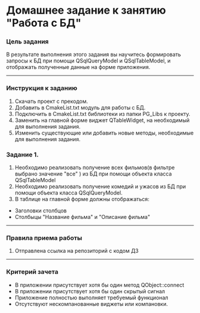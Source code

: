 # Домашнее задание к занятию "Работа с БД"

### Цель задания

В результате выполнения этого задания вы научитесь формировать запросы к БД при помощи QSqlQueryModel и QSqlTableModel, и отображать полученные данные на форме приложения. 

------






### Инструкция к заданию

1. Скачать проект с прекодом.
2. Добавить в CmakeList.txt модуль для работы с БД.
3. Подключить в CmakeList.txt библиотеки из папки PG_Libs к проекту.
4. Заменить на главной форме виджет QTableWidget, на необходимый для выполнения задания.
5. Изменить существующие или добавить новые методы, необходимые для выполнения задания.

### Задание 1. 

1. Необходимо реализовать получение всех фильмов(в фильтре выбрано значение "все" ) из БД при помощи объекта класса QSqlTableModel
2. Необходимо реализовать получение комедий и ужасов из БД при помощи объекта класса QSqlQueryModel.
3. В таблице на главной форме должны отображаться:
* Заголовки столбцов
* Столбыцы "Название фильма" и "Описание фильма"

------

### Правила приема работы

1. Отправлена ссылка на репозиторий с кодом ДЗ

------

### Критерий зачета

* В приложении присутствует хотя бы один метод QObject::connect
* В приложении присутствует хотя бы один скрытый сигнал
* Приложение полностью выполняет требуемый функционал
* Отсутствуют нескомпанованные виджеты или компановки.
